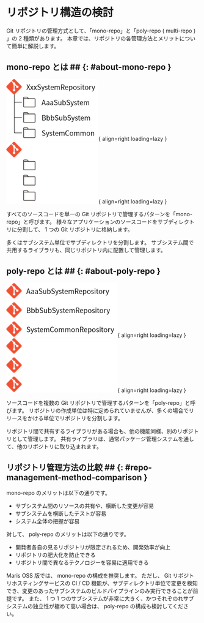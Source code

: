 # リポジトリ構造の検討

Git リポジトリの管理方式として、「mono-repo」と「poly-repo ( multi-repo ) 」の 2 種類があります。
本章では、リポジトリの各管理方法とメリットについて簡単に解説します。

## mono-repo とは ## {: #about-mono-repo }

![mono-repo の構造例](../../images/guidebooks/git/mono-repo-structure-light.png#only-light){ align=right loading=lazy }
![mono-repo の構造例](../../images/guidebooks/git/mono-repo-structure-dark.png#only-dark){ align=right loading=lazy }

すべてのソースコードを単一の Git リポジトリで管理するパターンを「mono-repo」と呼びます。
様々なアプリケーションのソースコードをサブディレクトリに分割して、 1 つの Git リポジトリに格納します。

多くはサブシステム単位でサブディレクトリを分割します。
サブシステム間で共用するライブラリも、同じリポジトリ内に配置して管理します。

## poly-repo とは ## {: #about-poly-repo }

![mono-repo の構造例](../../images/guidebooks/git/poly-repo-structure-light.png#only-light){ align=right loading=lazy }
![mono-repo の構造例](../../images/guidebooks/git/poly-repo-structure-dark.png#only-dark){ align=right loading=lazy }

ソースコードを複数の Git リポジトリで管理するパターンを「poly-repo」と呼びます。
リポジトリの作成単位は特に定められていませんが、多くの場合でリリースをかける単位でリポジトリを分割します。

リポジトリ間で共有するライブラリがある場合も、他の機能同様、別のリポジトリとして管理します。
共有ライブラリは、通常パッケージ管理システムを通して、他のリポジトリに取り込まれます。

## リポジトリ管理方法の比較 ## {: #repo-management-method-comparison }

mono-repo のメリットは以下の通りです。

- サブシステム間のリソースの共有や、横断した変更が容易
- サブシステムを横断したテストが容易
- システム全体の把握が容易

対して、 poly-repo のメリットは以下の通りです。

- 開発者各自の見るリポジトリが限定されるため、開発効率が向上
- リポジトリの肥大化を防止できる
- リポジトリ間で異なるテクノロジーを容易に適用できる

Maris OSS 版では、 mono-repo の構成を推奨します。
ただし、 Git リポジトリホスティングサービスの CI / CD 機能が、サブディレクトリ単位で変更を検知でき、変更のあったサブシステムのビルドパイプラインのみ実行できることが前提です。
また、 1 つ 1 つのサブシステムが非常に大きく、かつそれぞのれサブシステムの独立性が極めて高い場合は、 poly-repo の構成も検討してください。
